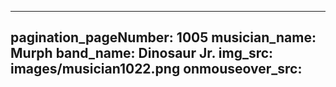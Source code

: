 ------
pagination_pageNumber: 1005
musician_name: Murph
band_name: Dinosaur Jr.
img_src: images/musician1022.png
onmouseover_src: 
------